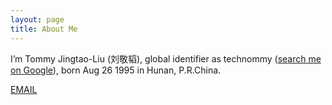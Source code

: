 ```yaml
---
layout: page
title: About Me
---
```


<!--![ADConf 2013]({{ site.url }}/assets/me_at_adconf_2013.png)-->

<p>
	I’m Tommy Jingtao-Liu (刘敬韬), global identifier as technommy (<a href="https://www.google.com/search?q=Jingtao+Tommy+Liu#newwindow=1&q=technommy&safe=off" target="_blank">search me on Google</a>), born Aug 26 1995 in Hunan, P.R.China.
</p>

<a href="mailto:technologier@gmail.com" target="_blank" class="big-button blue">EMAIL</a>

<!--
	Tribution! Much appreciated to [/muan](https://github.com/muan) for created such fabulous theme on Jekyll.
-->
